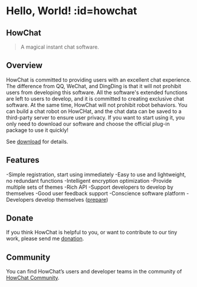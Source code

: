 # Hello, World! :id=howchat
## HowChat

> A magical instant chat software.

## Overview

HowChat is committed to providing users with an excellent chat experience. The difference from QQ, WeChat, and DingDing is that it will not prohibit users from developing this software. All the software's extended functions are left to users to develop, and it is committed to creating exclusive chat software. At the same time, HowChat will not prohibit robot behaviors. You can build a chat robot on HowCHat, and the chat data can be saved to a third-party server to ensure user privacy. If you want to start using it, you only need to download our software and choose the official plug-in package to use it quickly!

See [download](use/download.md) for details.

## Features

-Simple registration, start using immediately
-Easy to use and lightweight, no redundant functions
-Intelligent encryption optimization
-Provide multiple sets of themes
-Rich API
-Support developers to develop by themselves
-Good user feedback support
-Conscience software platform
-Developers develop themselves ([prepare](programme/ready.md))

## Donate

If you think HowChat is helpful to you, or want to contribute to our tiny work, please send me [donation](#).

## Community

You can find HowChat’s users and developer teams in the community of [HowChat Community](https://bbs.how.chat/).